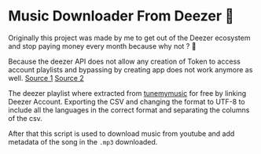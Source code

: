 # Music Downloader From Deezer 🐀

Originally this project was made by me to get out of the Deezer ecosystem and stop paying money every month because why not ? 🐀

Because the deezer API does not allow any creation of Token to access account playlists and bypassing by creating app does not work anymore as well.
[Source 1](https://www.reddit.com/r/deezer/comments/1bizi0k/i_cant_get_api_key_for_some_reason/)
[Source 2](https://developers.deezer.com/api/search)

The deezer playlist where extracted from [tunemymusic](https://www.tunemymusic.com/) for free by linking Deezer Account.
Exporting the CSV and changing the format to UTF-8 to include all the languages in the correct format and separating the columns of the csv.

After that this script is used to download music from youtube and add metadata of the song in the ```.mp3``` downloaded.

